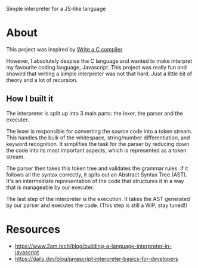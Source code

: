 Simple interpreter for a JS-like language

# About
This project was inspired by [Write a C compiler](https://github.com/lotabout/write-a-C-interpreter)

However, I absolutely despise the C language and wanted to make interpret my favourite coding language, Javascript. This project was really fun and showed that writing a simple interpreter was not that hard. Just a little bit of theory and a lot of recursion.

## How I built it

The interpreter is split up into 3 main parts: the lexer, the parser and the executer.

The lexer is responsible for converting the source code into a token stream. This handles the bulk of the whitespace, string/number differentiation, and keyword recognition. It simplifies the task for the parser by reducing down the code into its most important aspects, which is represented as a token stream.

The parser then takes this token tree and validates the grammar rules. If it follows all the syntax correctly, it spits out an Abstract Syntax Tree (AST). It's an intermediate representation of the code that structures it in a way that is manageable by our executer.

The last step of the interpreter is the execution. It takes the AST generated by our parser and executes the code. (This step is still a WIP, stay tuned!)

# Resources

- https://www.2am.tech/blog/building-a-language-interpreter-in-javascript
- https://daily.dev/blog/javascript-interpreter-basics-for-developers